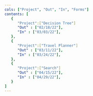 ```yaml
---
cols: ["Project", "Out", "In", "Forms"]
contents: [
   {
      "Project":["Decision Tree"]
      "Out" : ["02/18/22"],
      "In" : ["03/03/22"],
   },
   {
      "Project":["Travel Planner"]
      "Out" : ["03/11/22"],
      "In" : ["03/24/22"],
   },
   {
      "Project":["Search"]
      "Out" : ["04/15/22"],
      "In" : ["04/29/22"],
   }
]
---
```

